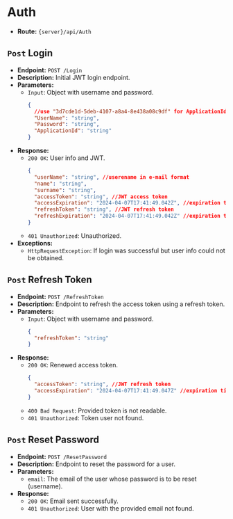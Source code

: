 # Auth

- **Route:** `{server}/api/Auth`

## `Post` Login

- **Endpoint:** `POST /Login`
- **Description:** Initial JWT login endpoint.
- **Parameters:**
  - `Input`: Object with username and password.
    ```json
    {
      //use "3d7cde1d-5deb-4107-a8a4-8e438a08c9df" for ApplicationId
      "UserName": "string",
      "Password": "string",
      "ApplicationId": "string"
    }
    ```
- **Response:**
  - `200 OK`: User info and JWT.
    ```json
    {
      "userName": "string", //userename in e-mail format
      "name": "string",
      "surname": "string",
      "accessToken": "string", //JWT access token
      "accessExpiration": "2024-04-07T17:41:49.042Z", //expiration timestamp in UTC
      "refreshToken": "string", //JWT refresh token
      "refreshExpiration": "2024-04-07T17:41:49.042Z" //expiration timestamp in UTC
    }
    ```
  - `401 Unauthorized`: Unauthorized.
- **Exceptions:**
  - `HttpRequestException`: If login was successful but user info could not be obtained.

## `Post` Refresh Token

- **Endpoint:** `POST /RefreshToken`
- **Description:** Endpoint to refresh the access token using a refresh token.
- **Parameters:**
  - `Input`: Object with username and password.
    ```json
    {
      "refreshToken": "string"
    }
    ```
- **Response:**
  - `200 OK`: Renewed access token.
    ```json
    {
      "accessToken": "string", //JWT refresh token
      "accessExpiration": "2024-04-07T17:41:49.047Z" //expiration timestamp in UTC
    }
    ```
  - `400 Bad Request`: Provided token is not readable.
  - `401 Unauthorized`: Token user not found.

## `Post` Reset Password

- **Endpoint:** `POST /ResetPassword`
- **Description:** Endpoint to reset the password for a user.
- **Parameters:**
  - `email`: The email of the user whose password is to be reset (username).
- **Response:**
  - `200 OK`: Email sent successfully.
  - `401 Unauthorized`: User with the provided email not found.
